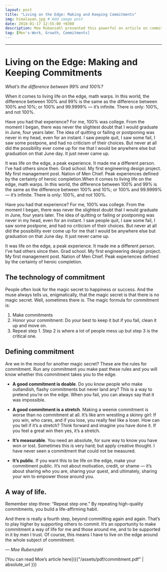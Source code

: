 ```yaml
---
layout: post
title: "Living on the Edge: Making and Keeping Commitments"
img: himalayan.jpg # Add image post
date: 2018-01-17 12:55:00 +0300
description: Moe Rubenzahl presented this powerful on article on commitments at the January 2017 General Meeting. This is a timeless article that we should return to often. I encourage men to make commitments to your team, at GMs, and in the growth category of Discourse. This is a key way to Own Momentum in our lives.
tag: [Men's-Work, Growth, Commitments]
---
```


- - -
# Living on the Edge: Making and Keeping Commitments

_What’s the difference between 99% and 100%?_

When it comes to living life on the edge, math warps. In this world, the difference between 100% and 99% is the same as the difference between 100% and 10%; or 100% and 99.9999% — it’s infinite. There is only: 100%, and not 100%.

Have you had that experience? For me, 100% was college. From the moment I began, there was never the slightest doubt that I would graduate in June, four years later. The idea of quitting or failing or postponing was never in my head, even for an instant. I saw people quit, I saw some fail, I saw some postpone, and had no criticism of their choices. But never at all did the possibility ever come up for me that I would be anywhere else but graduation on that June day. It just never came up.

It was life on the edge, a peak experience. It made me a different person. I’ve had others since then. Grad school. My first engineering design project. My first management post. Nation of Men Chief. Peak experiences defined by the certainty of heroic completion.When it comes to living life on the edge, math warps. In this world, the difference between 100% and 99% is the same as the difference between 100% and 10%; or 100% and 99.9999% — it’s infinite. There is only: 100%, and not 100%.

Have you had that experience? For me, 100% was college. From the moment I began, there was never the slightest doubt that I would graduate in June, four years later. The idea of quitting or failing or postponing was never in my head, even for an instant. I saw people quit, I saw some fail, I saw some postpone, and had no criticism of their choices. But never at all did the possibility ever come up for me that I would be anywhere else but graduation on that June day. It just never came up.

It was life on the edge, a peak experience. It made me a different person.
I’ve had others since then. Grad school. My first engineering design project. My first management post. Nation of Men Chief. Peak experiences defined by the certainty of heroic completion.

## The technology of commitment
People often look for the magic secret to happiness or success. And the muse always tells us, enigmatically, that the magic secret is that there is no magic secret. Well, sometimes there is. The magic formula for commitment is:

1. Make commitments
2. Honor your commitment: Do your best to keep it but if you fail, clean it up and move on.
3. Repeat step 1.
Step 2 is where a lot of people mess up but step 3 is the critical one.

## Defining commitment
Are we in the mood for another magic secret? These are the rules for commitment. Run any commitment you make past these rules and you will know whether this commitment takes you to the edge.

* **A good commitment is doable**. Do you know people who make outlandish, flashy commitments but never land any? This is a way to pretend you’re on the edge. When you fail, you can always say that it was impossible.

* **A good commitment is a stretch**. Making a weenie commitment is worse than no commitment at all. It’s like arm wrestling a skinny girl: If you win, who cares, and if you lose, you really feel like a loser.
How can you tell if it’s a stretch? Think forward and imagine you have done it. If you feel a great win then yes, it’s a stretch.

* **It’s measurable**. You need an absolute, for sure way to know you have won or lost. Sometimes this is very hard; but apply creative thought. I have never seen a commitment that could not be measured.

* **It’s public**. If you want this to be life on the edge, make your commitment public. It’s not about motivation, credit, or shame — it’s about sharing who you are, sharing your quest, and ultimately, sharing your win to empower those around you.

## A way of life. 

Remember step three: “Repeat step one.” By repeating high-quality commitments, you build a life-affirming habit.

And there is really a fourth step, beyond committing again and again. That’s to play higher by supporting others to commit. It’s an opportunity to make commitment a way of life for me and those around me, and to be supported in it by men I trust. Of course, this means I have to live on the edge around the whole subject of commitment.

— _Moe Rubenzahl_

[You can read Moe’s article here]({{"/assets/pdf/commitment.pdf" | absolute_url }})